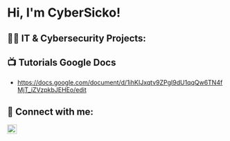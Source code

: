 <h1>Hi, I'm CyberSicko!

<h2>👨‍💻 IT & Cybersecurity Projects:</h2>


<h2>📺 Tutorials Google Docs</h2>

- https://docs.google.com/document/d/1ihKIJxqtv9ZPgI9dU1qqQw6TN4fMjT_iZVzpkbJEHEo/edit 

<h2> 🤳 Connect with me:</h2>

[<img align="left" alt="JoshMadakor | LinkedIn" width="22px" src="https://cdn.jsdelivr.net/npm/simple-icons@v3/icons/linkedin.svg" />][linkedin]


[linkedin]: https://www.linkedin.com/in/jason-h-32ab26265/

<!--
**CyberSicko/CyberSicko** is a ✨ _special_ ✨ repository because its `README.md` (this file) appears on your GitHub profile.

Here are some ideas to get you started:

- 🔭 I’m currently working on ...
- 🌱 I’m currently learning ...
- 👯 I’m looking to collaborate on ...
- 🤔 I’m looking for help with ...
- 💬 Ask me about ...
- 📫 How to reach me: ...
- 😄 Pronouns: ...
- ⚡ Fun fact: ...
-->
